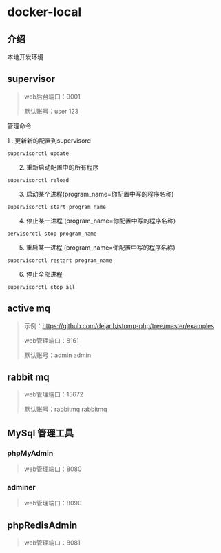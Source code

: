 # docker-local

## 介绍

本地开发环境



## supervisor

> web后台端口：9001
>
> 默认账号：user	123



管理命令

1 . 更新新的配置到supervisord

```
supervisorctl update
```

　　2. 重新启动配置中的所有程序

```
supervisorctl reload
```

　　3. 启动某个进程(program_name=你配置中写的程序名称)

```
supervisorctl start program_name
```

　　4. 停止某一进程 (program_name=你配置中写的程序名称)

```
pervisorctl stop program_name
```

　　5. 重启某一进程 (program_name=你配置中写的程序名称)

```
supervisorctl restart program_name
```

　　6. 停止全部进程

```
supervisorctl stop all
```





## active mq

> 示例：https://github.com/dejanb/stomp-php/tree/master/examples
>
> web管理端口：8161
>
> 默认账号：admin	admin





## rabbit mq

> web管理端口：15672
>
> 默认账号：rabbitmq  rabbitmq

## MySql 管理工具
### phpMyAdmin
> web管理端口：8080

### adminer
> web管理端口：8090

## phpRedisAdmin
> web管理端口：8081